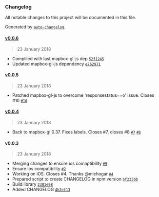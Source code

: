 ### Changelog
All notable changes to this project will be documented in this file.

Generated by [`auto-changelog`](https://github.com/CookPete/auto-changelog).

#### [v0.0.6](https://github.com/oscarfonts/mapbox-gl-cordova-offline/compare/v0.0.5...v0.0.6)
> 23 January 2018
- Compliled with last mapbox-gl-js dep [`52f1245`](https://github.com/oscarfonts/mapbox-gl-cordova-offline/commit/52f1245cf62b5228f2e7c20f08788e43a5b73023)
- Updated mapbox-gl-js dependency [`e762971`](https://github.com/oscarfonts/mapbox-gl-cordova-offline/commit/e762971da351d3b672628084185df8733d450a39)

#### [v0.0.5](https://github.com/oscarfonts/mapbox-gl-cordova-offline/compare/v0.0.4...v0.0.5)
> 23 January 2018
- Patched mapbox-gl-js to overcome &#x27;responsestatus&#x3D;&#x3D;o&#x27; issue. Closes #10 [`#10`](https://github.com/oscarfonts/mapbox-gl-cordova-offline/issues/10)

#### [v0.0.4](https://github.com/oscarfonts/mapbox-gl-cordova-offline/compare/v0.0.3...v0.0.4)
> 23 January 2018
- Back to mapbox-gl 0.37. Fixes labels. Closes #7, closes #8 [`#7`](https://github.com/oscarfonts/mapbox-gl-cordova-offline/issues/7) [`#8`](https://github.com/oscarfonts/mapbox-gl-cordova-offline/issues/8)

#### v0.0.3
> 23 January 2018
- Merging changes to ensure ios comaptibility [`#9`](https://github.com/oscarfonts/mapbox-gl-cordova-offline/pull/9)
- Ensure ios compatibility [`#2`](https://github.com/oscarfonts/mapbox-gl-cordova-offline/pull/2)
- Working on iOS. Closes #4. Thanks @michogar [`#4`](https://github.com/oscarfonts/mapbox-gl-cordova-offline/issues/4)
- Prepared script to create CHANGELOG in npm version [`6f235bb`](https://github.com/oscarfonts/mapbox-gl-cordova-offline/commit/6f235bb62605d26d31320e5aa519347eeeeb2f5e)
- Build library [`2381e98`](https://github.com/oscarfonts/mapbox-gl-cordova-offline/commit/2381e9816dddf8cde09eafb2c4e42e4b90bfd55f)
- Added CHANGELOG [`4b2ef13`](https://github.com/oscarfonts/mapbox-gl-cordova-offline/commit/4b2ef13646f216778ee04fe3b44949f18d477052)

